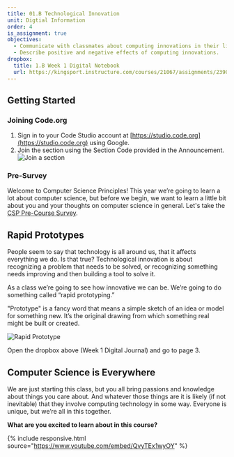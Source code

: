 ```yaml
---
title: 01.B Technological Innovation
unit: Digtial Information
order: 4
is_assignment: true
objectives:
  - Communicate with classmates about computing innovations in their lives.
  - Describe positive and negative effects of computing innovations.
dropbox:
  title: 1.B Week 1 Digital Notebook
  url: https://kingsport.instructure.com/courses/21067/assignments/239021
---
```


## Getting Started

### Joining Code.org

1. Sign in to your Code Studio account at [https://studio.code.org](https://studio.code.org) using Google.
2. Join the section using the Section Code provided in the Announcement.
   ![Join a section](../images/join.png)

### Pre-Survey

Welcome to Computer Science Principles! This year we’re going to learn a lot about computer science, but before we begin, we want to learn a little bit about you and your thoughts on computer science in general. Let's take the [CSP Pre-Course Survey](https://studio.code.org/s/csp1-2020/lockable/1/puzzle/1/page/1).

## Rapid Prototypes

People seem to say that technology is all around us, that it affects everything we do. Is that true? Technological innovation is about recognizing a problem that needs to be solved, or recognizing something needs improving and then building a tool to solve it.

As a class we’re going to see how innovative we can be. We’re going to do something called “rapid prototyping.”

"Prototype" is a fancy word that means a simple sketch of an idea or model for something new. It’s the original drawing from which something real might be built or created.

![Rapid Prototype](../images/rapid-prototype.jpg)

Open the dropbox above (Week 1 Digital Journal) and go to page 3.

## Computer Science is Everywhere

We are just starting this class, but you all bring passions and knowledge about things you care about. And whatever those things are it is likely (if not inevitable) that they involve computing technology in some way. Everyone is unique, but we’re all in this together.

**What are you excited to learn about in this course?**

{% include responsive.html source="https://www.youtube.com/embed/QvyTEx1wyOY" %}
